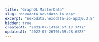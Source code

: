 ```yaml
---
title: "GraphQL MasterData"
slug: "nexodata-nexodata-io-app"
excerpt: "nexodata.nexodata-io-app@0.3.8"
hidden: true
createdAt: "2022-07-14T00:57:13.747Z"
updatedAt: "2022-07-26T00:59:28.652Z"
---
```

